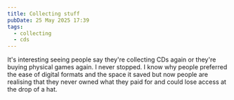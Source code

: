 ```yaml
---
title: Collecting stuff
pubDate: 25 May 2025 17:39
tags:
  - collecting
  - cds
---
```

It's interesting seeing people say they're collecting CDs again or they're buying physical games again. I never stopped. I know why people preferred the ease of digital formats and the space it saved but now people are realising that they never owned what they paid for and could lose access at the drop of a hat.
